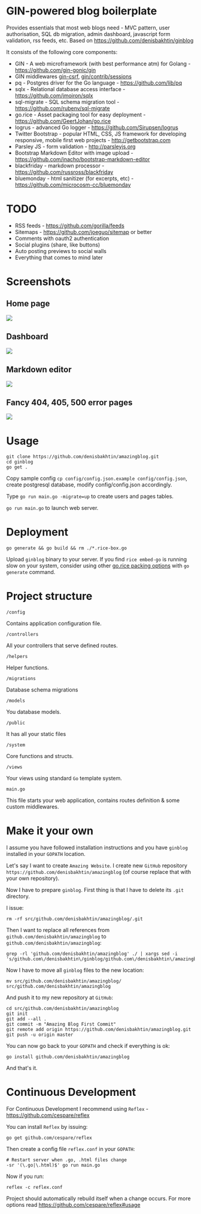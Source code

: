 GIN-powered blog boilerplate
===============

Provides essentials that most web blogs need - MVC pattern, user authorisation, SQL db migration, admin dashboard, javascript form validation, rss feeds, etc. Based on https://github.com/denisbakhtin/ginblog

It consists of the following core components:

- GIN - A web microframework (with best performance atm) for Golang - https://github.com/gin-gonic/gin
- GIN middlewares [gin-csrf](https://github.com/utrack/gin-csrf), [gin/contrib/sessions](https://github.com/gin-gonic/contrib/tree/master/sessions)
- pq - Postgres driver for the Go language - https://github.com/lib/pq
- sqlx - Relational database access interface - https://github.com/jmoiron/sqlx
- sql-migrate - SQL schema migration tool - https://github.com/rubenv/sql-migrate
- go.rice - Asset packaging tool for easy deployment - https://github.com/GeertJohan/go.rice
- logrus - advanced Go logger - https://github.com/Sirupsen/logrus
- Twitter Bootstrap - popular HTML, CSS, JS framework for developing responsive, mobile first web projects - http://getbootstrap.com
- Parsley JS - form validation - http://parsleyjs.org
- Bootstrap Markdown Editor with image upload - https://github.com/inacho/bootstrap-markdown-editor
- blackfriday - markdown processor - https://github.com/russross/blackfriday 
- bluemonday - html sanitizer (for excerpts, etc) - https://github.com/microcosm-cc/bluemonday 

# TODO
- RSS feeds - https://github.com/gorilla/feeds
- Sitemaps - https://github.com/joeguo/sitemap or better
- Comments with oauth2 authentication
- Social plugins (share, like buttons)
- Auto posting previews to social walls
- Everything that comes to mind later

# Screenshots
## Home page
![](/public/images/screenshot_home.jpg)
## Dashboard
![](/public/images/screenshot_dashboard.jpg)
## Markdown editor
![](/public/images/screenshot_markdown.jpg)
## Fancy 404, 405, 500 error pages
![](/public/images/screenshot_error.jpg)

# Usage
```
git clone https://github.com/denisbakhtin/amazingblog.git
cd ginblog
go get .
```
Copy sample config `cp config/config.json.example config/config.json`, create postgresql database, modify config/config.json accordingly.

Type `go run main.go -migrate=up` to create users and pages tables.

`go run main.go` to launch web server.

# Deployment
```
go generate && go build && rm ./*.rice-box.go
```
Upload `ginblog` binary to your server. If you find `rice embed-go` is running slow on your system, consider using other [go.rice packing options](https://github.com/GeertJohan/go.rice#tool-usage) with `go generate` command.

# Project structure

`/config`

Contains application configuration file.

`/controllers`

All your controllers that serve defined routes.

`/helpers`

Helper functions.

`/migrations`

Database schema migrations

`/models`

You database models.

`/public`

It has all your static files

`/system`

Core functions and structs.

`/views`

Your views using standard `Go` template system.

`main.go`

This file starts your web application, contains routes definition & some custom middlewares.

# Make it your own

I assume you have followed installation instructions and you have `ginblog` installed in your `GOPATH` location.

Let's say I want to create `Amazing Website`. I create new `GitHub` repository `https://github.com/denisbakhtin/amazingblog` (of course replace that with your own repository).

Now I have to prepare `ginblog`. First thing is that I have to delete its `.git` directory.

I issue:

```
rm -rf src/github.com/denisbakhtin/amazingblog/.git
```

Then I want to replace all references from `github.com/denisbakhtin/amazingblog` to `github.com/denisbakhtin/amazingblog`:

```
grep -rl 'github.com/denisbakhtin/amazingblog' ./ | xargs sed -i 's/github.com\/denisbakhtin\/ginblog/github.com\/denisbakhtin\/amazingblog/g'
```

Now I have to move all `ginblog` files to the new location:

```
mv src/github.com/denisbakhtin/amazingblog/ src/github.com/denisbakhtin/amazingblog
```

And push it to my new repository at `GitHub`:

```
cd src/github.com/denisbakhtin/amazingblog
git init
git add --all .
git commit -m "Amazing Blog First Commit"
git remote add origin https://github.com/denisbakhtin/amazingblog.git
git push -u origin master
```

You can now go back to your `GOPATH` and check if everything is ok:

```
go install github.com/denisbakhtin/amazingblog
```

And that's it. 

# Continuous Development

For Continuous Development I recommend using `Reflex` - https://github.com/cespare/reflex

You can install `Reflex` by issuing:

```
go get github.com/cespare/reflex
```

Then create a config file `reflex.conf` in your `GOPATH`:

```
# Restart server when .go, .html files change
-sr '(\.go|\.html)$' go run main.go
```

Now if you run:

```
reflex -c reflex.conf
```

Project should automatically rebuild itself when a change occurs. For more options read https://github.com/cespare/reflex#usage

